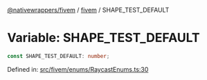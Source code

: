 [@nativewrappers/fivem](../../README.md) / [fivem](../README.md) / SHAPE\_TEST\_DEFAULT

# Variable: SHAPE\_TEST\_DEFAULT

```ts
const SHAPE_TEST_DEFAULT: number;
```

Defined in: [src/fivem/enums/RaycastEnums.ts:30](https://github.com/nativewrappers/nativewrappers/blob/4bf6e80cad9d1396d4cdc3ea16cf4f39993ed50e/src/fivem/enums/RaycastEnums.ts#L30)
